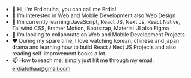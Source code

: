 - 👋 Hi, I’m Erdiatulha, you can call me Erdia!
- 👀 I’m interested in Web and Mobile Development also Web Design
- 🌱 I’m currently learning JavaScript, React JS, Next Js, React Native, Tailwind CSS, Framer Motion, Bootstrap, Material UI also Figma
- 💞️ I’m looking to collaborate on Web and Mobile Development Projects
- ❤ During my spare time, I love watching korean, chinese and japan drama and learning how to build React / Next JS Projects and also reading self-improvement books a lot. 
- 📫 How to reach me, simply just hit me through my email: erdiatulhaa@gmail.com
<!---
erdiatulha/erdiatulha is a ✨ special ✨ repository because its `README.md` (this file) appears on your GitHub profile.
You can click the Preview link to take a look at your changes.
--->
